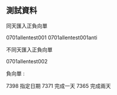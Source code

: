 
## 測試資料


同天匯入正負向單

0701allentest001
0701allentest001anti

不同天匯入正負向單


0701allentest002

負向單 : 



7398 指定日期
7371 完成一天
7365 完成兩天
